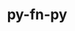 ---
title: "py-fn-py"
layout: cache
categories: [package, develop-2024-03-17]
meta: {"versions": ["0.6.0"], "compilers": ["gcc@=11.4.0", "gcc@=9.4.0", "oneapi@=2024.0.0"], "oss": ["ubuntu20.04", "ubuntu22.04"], "platforms": ["linux"], "targets": ["neoverse_v1", "neoverse_v2", "ppc64le", "x86_64_v3"], "stacks": ["e4s", "e4s-neoverse-v2", "e4s-neoverse_v1", "e4s-oneapi", "e4s-power", "root"], "num_specs": 5, "num_specs_by_stack": {"root": 5, "e4s-power": 1, "e4s-neoverse_v1": 1, "e4s-neoverse-v2": 1, "e4s": 1, "e4s-oneapi": 1}}
spec_details: [{"hash": "st64co7csqw7o3n26lonzht426juiatj", "compiler": "gcc@=9.4.0", "versions": ["0.6.0"], "os": "ubuntu20.04", "platform": "linux", "target": "ppc64le", "variants": ["build_system=python_pip"], "stacks": ["root", "e4s-power"], "size": "-", "tarball": "https://binaries.spack.io/releases/develop-2024-03-17/build_cache/linux-ubuntu20.04-ppc64le/gcc-9.4.0/py-fn-py-0.6.0/linux-ubuntu20.04-ppc64le-gcc-9.4.0-py-fn-py-0.6.0-st64co7csqw7o3n26lonzht426juiatj.spack"}, {"hash": "ttvnhvtsqcjcn3al5d76tslutisjlqce", "compiler": "gcc@=11.4.0", "versions": ["0.6.0"], "os": "ubuntu22.04", "platform": "linux", "target": "neoverse_v1", "variants": ["build_system=python_pip"], "stacks": ["root", "e4s-neoverse_v1"], "size": "-", "tarball": "https://binaries.spack.io/releases/develop-2024-03-17/build_cache/linux-ubuntu22.04-neoverse_v1/gcc-11.4.0/py-fn-py-0.6.0/linux-ubuntu22.04-neoverse_v1-gcc-11.4.0-py-fn-py-0.6.0-ttvnhvtsqcjcn3al5d76tslutisjlqce.spack"}, {"hash": "bdffbkcmtdw2pdgfi34r7p7juzexqgsl", "compiler": "gcc@=11.4.0", "versions": ["0.6.0"], "os": "ubuntu22.04", "platform": "linux", "target": "neoverse_v2", "variants": ["build_system=python_pip"], "stacks": ["root", "e4s-neoverse-v2"], "size": "-", "tarball": "https://binaries.spack.io/releases/develop-2024-03-17/build_cache/linux-ubuntu22.04-neoverse_v2/gcc-11.4.0/py-fn-py-0.6.0/linux-ubuntu22.04-neoverse_v2-gcc-11.4.0-py-fn-py-0.6.0-bdffbkcmtdw2pdgfi34r7p7juzexqgsl.spack"}, {"hash": "f2rv6jvrid7yblhdj6jvuigq2wqnqzxi", "compiler": "gcc@=11.4.0", "versions": ["0.6.0"], "os": "ubuntu22.04", "platform": "linux", "target": "x86_64_v3", "variants": ["build_system=python_pip"], "stacks": ["e4s", "root"], "size": "-", "tarball": "https://binaries.spack.io/releases/develop-2024-03-17/build_cache/linux-ubuntu22.04-x86_64_v3/gcc-11.4.0/py-fn-py-0.6.0/linux-ubuntu22.04-x86_64_v3-gcc-11.4.0-py-fn-py-0.6.0-f2rv6jvrid7yblhdj6jvuigq2wqnqzxi.spack"}, {"hash": "otsagc4wkz4lqlfvcnlshvpcikxr6o2a", "compiler": "oneapi@=2024.0.0", "versions": ["0.6.0"], "os": "ubuntu22.04", "platform": "linux", "target": "x86_64_v3", "variants": ["build_system=python_pip"], "stacks": ["e4s-oneapi", "root"], "size": "-", "tarball": "https://binaries.spack.io/releases/develop-2024-03-17/build_cache/linux-ubuntu22.04-x86_64_v3/oneapi-2024.0.0/py-fn-py-0.6.0/linux-ubuntu22.04-x86_64_v3-oneapi-2024.0.0-py-fn-py-0.6.0-otsagc4wkz4lqlfvcnlshvpcikxr6o2a.spack"}]
---